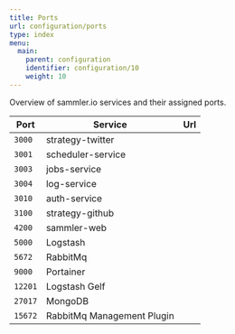 ```yaml
---
title: Ports
url: configuration/ports
type: index
menu:
  main:
    parent: configuration
    identifier: configuration/10
    weight: 10
---
```


Overview of sammler.io services and their assigned ports.

| Port    | Service | Url |
| ---     | --- | --- |
| `3000`  | strategy-twitter  | |
| `3001`  | scheduler-service | |
| `3003`  | jobs-service | |
| `3004`  | log-service | |
| `3010`  | auth-service | |
| `3100`  | strategy-github | |
| `4200`  | sammler-web | |
| `5000`  | Logstash | |
| `5672`  | RabbitMq | |
| `9000`  | Portainer | |
| `12201` | Logstash Gelf | |
| `27017` | MongoDB | |
| `15672` | RabbitMq Management Plugin | |